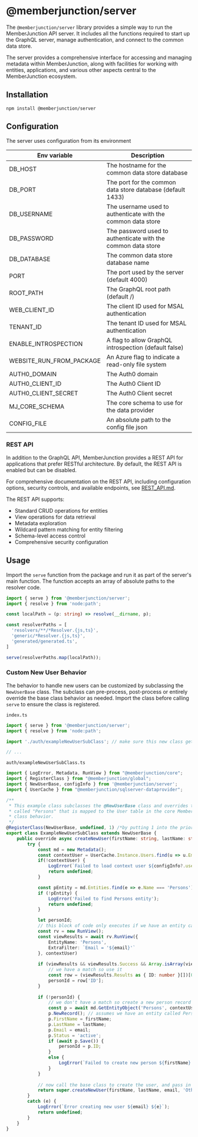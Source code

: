 # @memberjunction/server

The `@memberjunction/server` library provides a simple way to run the MemberJunction API server. It includes all the functions required to start up the GraphQL server, manage authentication, and connect to the common data store.

The server provides a comprehensive interface for accessing and managing metadata within MemberJunction, along with facilities for working with entities, applications, and various other aspects central to the MemberJunction ecosystem.

## Installation

```shell
npm install @memberjunction/server
```

## Configuration

The server uses configuration from its environment

| Env variable             | Description                                                  |
| ------------------------ | ------------------------------------------------------------ |
| DB_HOST                  | The hostname for the common data store database              |
| DB_PORT                  | The port for the common data store database (default 1433)   |
| DB_USERNAME              | The username used to authenticate with the common data store |
| DB_PASSWORD              | The password used to authenticate with the common data store |
| DB_DATABASE              | The common data store database name                          |
| PORT                     | The port used by the server (default 4000)                   |
| ROOT_PATH                | The GraphQL root path (default /)                            |
| WEB_CLIENT_ID            | The client ID used for MSAL authentication                   |
| TENANT_ID                | The tenant ID used for MSAL authentication                   |
| ENABLE_INTROSPECTION     | A flag to allow GraphQL introspection (default false)        |
| WEBSITE_RUN_FROM_PACKAGE | An Azure flag to indicate a read-only file system            |
| AUTH0_DOMAIN             | The Auth0 domain                                             |
| AUTH0_CLIENT_ID          | The Auth0 Client ID                                          |
| AUTH0_CLIENT_SECRET      | The Auth0 Client secret                                      |
| MJ_CORE_SCHEMA           | The core schema to use for the data provider                 |
| CONFIG_FILE              | An absolute path to the config file json                     |

### REST API

In addition to the GraphQL API, MemberJunction provides a REST API for applications that prefer RESTful architecture. By default, the REST API is enabled but can be disabled.

For comprehensive documentation on the REST API, including configuration options, security controls, and available endpoints, see [REST_API.md](./REST_API.md).

The REST API supports:
- Standard CRUD operations for entities
- View operations for data retrieval
- Metadata exploration
- Wildcard pattern matching for entity filtering
- Schema-level access control
- Comprehensive security configuration


## Usage

Import the `serve` function from the package and run it as part of the server's main function. The function accepts an array of absolute paths to the resolver code.

```ts
import { serve } from '@memberjunction/server';
import { resolve } from 'node:path';

const localPath = (p: string) => resolve(__dirname, p);

const resolverPaths = [
  'resolvers/**/*Resolver.{js,ts}',
  'generic/*Resolver.{js,ts}',
  'generated/generated.ts',
]

serve(resolverPaths.map(localPath));
```

### Custom New User Behavior

The behavior to handle new users can be customized by subclassing the `NewUserBase` class. The subclass can pre-process, post-process or entirely override the base class behavior as needed. Import the class before calling `serve` to ensure the class is registered.

`index.ts`

```ts
import { serve } from '@memberjunction/server';
import { resolve } from 'node:path';

import './auth/exampleNewUserSubClass'; // make sure this new class gets registered

// ...
```


`auth/exampleNewUserSubClass.ts`

```ts
import { LogError, Metadata, RunView } from "@memberjunction/core";
import { RegisterClass } from "@memberjunction/global";
import { NewUserBase, configInfo } from '@memberjunction/server';
import { UserCache } from "@memberjunction/sqlserver-dataprovider";

/**
 * This example class subclasses the @NewUserBase class and overrides the createNewUser method to create a new person record and then call the base class to create the user record. In this example there is an entity
 * called "Persons" that is mapped to the User table in the core MemberJunction schema. You can sub-class the NewUserBase to do whatever behavior you want and pre-process, post-process or entirely override the base
 * class behavior.
 */
@RegisterClass(NewUserBase, undefined, 1) /*by putting 1 into the priority setting, MJGlobal ClassFactory will use this instead of the base class as that registration had no priority*/
export class ExampleNewUserSubClass extends NewUserBase {
    public override async createNewUser(firstName: string, lastName: string, email: string) {
        try {
            const md = new Metadata();
            const contextUser = UserCache.Instance.Users.find(u => u.Email.trim().toLowerCase() === configInfo?.userHandling?.contextUserForNewUserCreation?.trim().toLowerCase())
            if(!contextUser) {
                LogError(`Failed to load context user ${configInfo?.userHandling?.contextUserForNewUserCreation}, if you've not specified this on your config.json you must do so. This is the user that is contextually used for creating a new user record dynamically.`);
                return undefined;
            }

            const pEntity = md.Entities.find(e => e.Name === 'Persons'); // look up the entity info for the Persons entity
            if (!pEntity) {
                LogError('Failed to find Persons entity');
                return undefined;
            }

            let personId;
            // this block of code only executes if we have an entity called Persons
            const rv = new RunView();
            const viewResults = await rv.RunView({
                EntityName: 'Persons',
                ExtraFilter: `Email = '${email}'`
            }, contextUser)
    
            if (viewResults && viewResults.Success && Array.isArray(viewResults.Results) && viewResults.Results.length > 0) {
                // we have a match so use it
                const row = (viewResults.Results as { ID: number }[])[0]; // we know the rows will have an ID number
                personId = row['ID'];
            }
    
            if (!personId) {
                // we don't have a match so create a new person record
                const p = await md.GetEntityObject('Persons', contextUser);
                p.NewRecord(); // assumes we have an entity called Persons that has FirstName/LastName/Email fields
                p.FirstName = firstName;
                p.LastName = lastName;
                p.Email = email;
                p.Status = 'active';
                if (await p.Save()) {
                    personId = p.ID;
                }   
                else {
                    LogError(`Failed to create new person ${firstName} ${lastName} ${email}`)
                }
            }
    
            // now call the base class to create the user, and pass in our LinkedRecordType and ID
            return super.createNewUser(firstName, lastName, email, 'Other', pEntity?.ID, personId);        
        }
        catch (e) {
            LogError(`Error creating new user ${email} ${e}`);
            return undefined;
        }
    }
}
```
